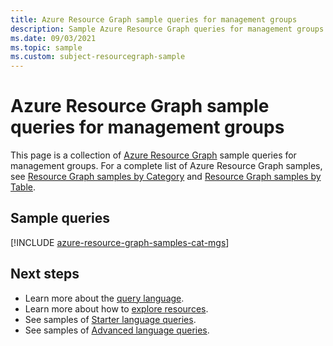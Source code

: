 ```yaml
---
title: Azure Resource Graph sample queries for management groups
description: Sample Azure Resource Graph queries for management groups showing use of resource types and tables to access management group details.
ms.date: 09/03/2021
ms.topic: sample
ms.custom: subject-resourcegraph-sample
---
```

# Azure Resource Graph sample queries for management groups

This page is a collection of [Azure Resource Graph](../resource-graph/overview.md) sample queries
for management groups. For a complete list of Azure Resource Graph samples, see
[Resource Graph samples by Category](../resource-graph/samples/samples-by-category.md) and
[Resource Graph samples by Table](../resource-graph/samples/samples-by-table.md).

## Sample queries

[!INCLUDE [azure-resource-graph-samples-cat-mgs](../../../includes/resource-graph/samples/bycat/management-groups.md)]

## Next steps

- Learn more about the [query language](../resource-graph/concepts/query-language.md).
- Learn more about how to [explore resources](../resource-graph/concepts/explore-resources.md).
- See samples of [Starter language queries](../resource-graph/samples/starter.md).
- See samples of [Advanced language queries](../resource-graph/samples/advanced.md).
